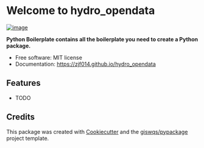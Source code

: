 # Welcome to hydro_opendata


[![image](https://img.shields.io/pypi/v/hydro_opendata.svg)](https://pypi.python.org/pypi/hydro_opendata)


**Python Boilerplate contains all the boilerplate you need to create a Python package.**


-   Free software: MIT license
-   Documentation: <https://zjf014.github.io/hydro_opendata>
    

## Features

-   TODO

## Credits

This package was created with [Cookiecutter](https://github.com/cookiecutter/cookiecutter) and the [giswqs/pypackage](https://github.com/giswqs/pypackage) project template.
